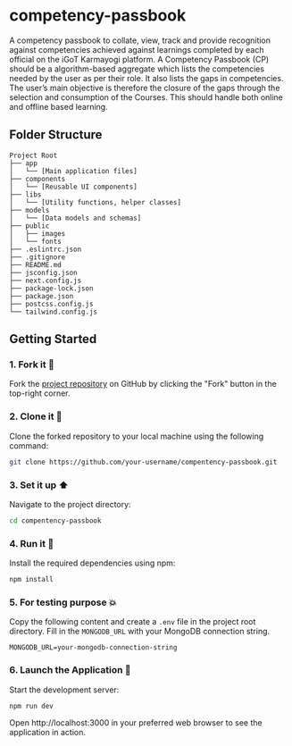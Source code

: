 # competency-passbook

A competency passbook to collate, view, track and provide recognition against competencies achieved against learnings completed by each official on the iGoT Karmayogi platform. A Competency Passbook (CP) should be a algorithm-based aggregate which lists the competencies needed by the user as per their role. It also lists the gaps in competencies. The user’s main objective is therefore the closure of the gaps through the selection and consumption of the Courses. This should handle both online and offline based learning.

## Folder Structure
```
Project Root
├── app
│   └── [Main application files]
├── components
│   └── [Reusable UI components]
├── libs
│   └── [Utility functions, helper classes]
├── models
│   └── [Data models and schemas]
├── public
│   ├── images
│   └── fonts
├── .eslintrc.json
├── .gitignore
├── README.md
├── jsconfig.json
├── next.config.js
├── package-lock.json
├── package.json
├── postcss.config.js
└── tailwind.config.js
```

## Getting Started
### 1. Fork it :fork_and_knife:
Fork the [project repository](https://github.com/Sumitmaithani/competency-passbook) on GitHub by clicking the "Fork" button in the top-right corner.

### 2. Clone it :busts_in_silhouette:
Clone the forked repository to your local machine using the following command:
```bash
git clone https://github.com/your-username/compentency-passbook.git
```

### 3. Set it up :arrow_up:
Navigate to the project directory:
```bash
cd compentency-passbook
```

### 4. Run it :checkered_flag:
Install the required dependencies using npm:
```bash
npm install
```

### 5. For testing purpose 💥
Copy the following content and create a `.env` file in the project root directory. Fill in the `MONGODB_URL` with your MongoDB connection string.
```env
MONGODB_URL=your-mongodb-connection-string
```

### 6. Launch the Application 🚀
Start the development server:
```bash
npm run dev
```

Open http://localhost:3000 in your preferred web browser to see the application in action.
